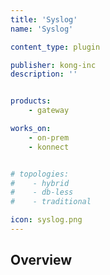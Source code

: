 ```yaml
---
title: 'Syslog'
name: 'Syslog'

content_type: plugin

publisher: kong-inc
description: ''


products:
    - gateway

works_on:
    - on-prem
    - konnect


# topologies:
#    - hybrid
#    - db-less
#    - traditional

icon: syslog.png
---
```


## Overview
